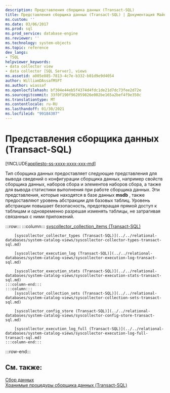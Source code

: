 ```yaml
---
description: Представления сборщика данных (Transact-SQL)
title: Представления сборщика данных (Transact-SQL) | Документация Майкрософт
ms.custom: ''
ms.date: 03/06/2017
ms.prod: sql
ms.prod_service: database-engine
ms.reviewer: ''
ms.technology: system-objects
ms.topic: reference
dev_langs:
- TSQL
helpviewer_keywords:
- data collector view
- data collector [SQL Server], views
ms.assetid: a005e885-7813-4c7e-b332-b01d9e9d4054
author: WilliamDAssafMSFT
ms.author: wiassaf
ms.openlocfilehash: bf304e44eb5f4374d4fdc1de21d7dc73fee2d72e
ms.sourcegitcommit: 33f0f190f962059826e002be165a2bef4f9e350c
ms.translationtype: MT
ms.contentlocale: ru-RU
ms.lasthandoff: 01/30/2021
ms.locfileid: "99184307"
---
```

# <a name="data-collector-views-transact-sql"></a>Представления сборщика данных (Transact-SQL)
[!INCLUDE[appliesto-ss-xxxx-xxxx-xxx-md](../../includes/appliesto-ss-xxxx-xxxx-xxx-md.md)]

  Тип сборщика данных предоставляет следующие представления для вывода сведений о конфигурации сборщика данных, например свойств сборщика данных, наборов сбора и элементов наборов сбора, а также для вывода статистики выполнения при работе сборщика данных. Эти представления, которые находятся в базе данных **msdb** , также предоставляют уровень абстракции для базовых таблиц. Уровень абстракции повышает безопасность, предотвращая прямой доступ к таблицам и одновременно разрешая изменять таблицы, не затрагивая связанных с ними приложений.  

:::row:::
    :::column:::
        [syscollector_collection_items (Transact-SQL)](../../relational-databases/system-catalog-views/syscollector-collection-items-transact-sql.md)
        
        [syscollector_collector_types (Transact-SQL)](../../relational-databases/system-catalog-views/syscollector-collector-types-transact-sql.md)
        
        [syscollector_execution_log (Transact-SQL)](../../relational-databases/system-catalog-views/syscollector-execution-log-transact-sql.md)
        
        [syscollector_execution_stats (Transact-SQL)](../../relational-databases/system-catalog-views/syscollector-execution-stats-transact-sql.md)
    :::column-end:::
    :::column:::
        [syscollector_collection_sets (Transact-SQL)](../../relational-databases/system-catalog-views/syscollector-collection-sets-transact-sql.md)
        
        [syscollector_config_store (Transact-SQL)](../../relational-databases/system-catalog-views/syscollector-config-store-transact-sql.md)
        
        [syscollector_execution_log_full (Transact-SQL)](../../relational-databases/system-catalog-views/syscollector-execution-log-full-transact-sql.md)
    :::column-end:::
:::row-end:::
  
## <a name="see-also"></a>См. также:  
 [Сбор данных](../../relational-databases/data-collection/data-collection.md)   
 [Хранимые процедуры сборщика данных (Transact-SQL)](../../relational-databases/system-stored-procedures/data-collector-stored-procedures-transact-sql.md)  
  
  
